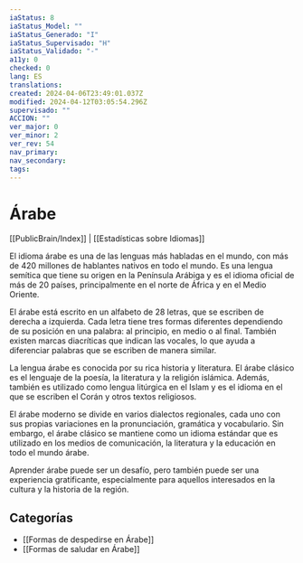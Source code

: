 ```yaml
---
iaStatus: 8
iaStatus_Model: ""
iaStatus_Generado: "I"
iaStatus_Supervisado: "H"
iaStatus_Validado: "-"
a11y: 0
checked: 0
lang: ES
translations: 
created: 2024-04-06T23:49:01.037Z
modified: 2024-04-12T03:05:54.296Z
supervisado: ""
ACCION: ""
ver_major: 0
ver_minor: 2
ver_rev: 54
nav_primary: 
nav_secondary: 
tags:
---
```

# Árabe

[[PublicBrain/Index]] | [[Estadísticas sobre Idiomas]]

El idioma árabe es una de las lenguas más habladas en el mundo, con más de 420 millones de hablantes nativos en todo el mundo. Es una lengua semítica que tiene su origen en la Península Arábiga y es el idioma oficial de más de 20 países, principalmente en el norte de África y en el Medio Oriente.

El árabe está escrito en un alfabeto de 28 letras, que se escriben de derecha a izquierda. Cada letra tiene tres formas diferentes dependiendo de su posición en una palabra: al principio, en medio o al final. También existen marcas diacríticas que indican las vocales, lo que ayuda a diferenciar palabras que se escriben de manera similar.

La lengua árabe es conocida por su rica historia y literatura. El árabe clásico es el lenguaje de la poesía, la literatura y la religión islámica. Además, también es utilizado como lengua litúrgica en el Islam y es el idioma en el que se escriben el Corán y otros textos religiosos.

El árabe moderno se divide en varios dialectos regionales, cada uno con sus propias variaciones en la pronunciación, gramática y vocabulario. Sin embargo, el árabe clásico se mantiene como un idioma estándar que es utilizado en los medios de comunicación, la literatura y la educación en todo el mundo árabe.

Aprender árabe puede ser un desafío, pero también puede ser una experiencia gratificante, especialmente para aquellos interesados en la cultura y la historia de la región.

## Categorías

* [[Formas de despedirse en Árabe]]
* [[Formas de saludar en Árabe]]